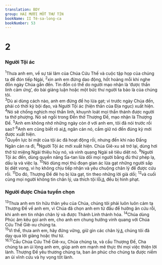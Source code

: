 ```yaml
---
translation: BDY
group: HAI MƯƠI MỐT THƯ TÍN
bookName: II Tê-sa-long-ca 
bookNumber: 53
---
```


<div class="title"><h1>2</h1><h3>Người Tội ác</h3></div>
<span class="verse 2te_2_1"><sup>1</sup>Thưa anh em, về sự tái lâm của Chúa Cứu Thế và cuộc tập họp của chúng ta để đón tiếp Ngài, </span>
<span class="verse 2te_2_2"><sup>2</sup>xin anh em đừng dao động, hốt hoảng mỗi khi nghe đồn ngày Chúa gần đến. Tin đồn có thể do người mạo nhận là ‘được thần linh cảm ứng’, do bài giảng luận hoặc một bức thư người ta bảo là của chúng tôi.<br/></span>
<span class="verse 2te_2_3"><sup>3</sup>Dù ai dùng cách nào, anh em đừng để họ lừa gạt; vì trước ngày Chúa đến, phải có thời kỳ bội đạo, và Người Tội ác (hiện thân của Địa ngục) xuất hiện. </span>
<span class="verse 2te_2_4"><sup>4</sup>Nó sẽ chống nghịch mọi thần linh, khuynh loát mọi thần thánh được người ta thờ phượng. Nó sẽ ngồi trong Đền thờ Thượng Đế, mạo nhận là Thượng Đế. </span>
<span class="verse 2te_2_5"><sup>5</sup>Anh em không nhớ những ngày còn ở với anh em, tôi đã nói trước rồi sao? </span>
<span class="verse 2te_2_6"><sup>6</sup>Anh em cũng biết rõ ai<a href="#" data-toggle="tooltip" data-placement="bottom" title="Ctd điều">⚓</a> ngăn cản nó, cầm giữ nó đến đúng kỳ mới được xuất hiện.<br/></span>
<span class="verse 2te_2_7"><sup>7</sup>Quyền lực bí mật của tội ác đã hoạt động rồi, nhưng đến khi nào Đấng Ngăn cản ra đi, </span>
<span class="verse 2te_2_8"><sup>8</sup>Người Tội ác mới xuất hiện. Chúa Giê-xu sẽ trở lại, dùng hơi thở từ miệng Ngài thiêu hủy nó, và vinh quang Ngài sẽ tiêu diệt nó. </span>
<span class="verse 2te_2_9"><sup>9</sup>Người Tội ác đến, dùng quyền năng Sa-tan lừa dối mọi người bằng đủ thứ phép lạ, dấu lạ và việc lạ. </span>
<span class="verse 2te_2_10"><sup>10</sup>Nó dùng mọi thủ đoạn gian ác lừa gạt những người sắp bị diệt vong, vì họ không chịu tiếp nhận và yêu chuộng chân lý để được cứu rỗi. </span>
<span class="verse 2te_2_11"><sup>11</sup>Do đó, Thượng Đế đẽ họ bị lừa gạt, tin theo những lời giả dối; </span>
<span class="verse 2te_2_12"><sup>12</sup>và cuối cùng mọi người không tin chân lý, ưa thích tội lỗi<a href="#" data-toggle="tooltip" data-placement="bottom" title="Ctd điều bất công, bất chính">⚓</a> đều bị hình phạt.</span>
<div class="title"><h3>Người được Chúa tuyển chọn</h3></div>
<span class="verse 2te_2_13"><sup>13</sup>Thưa anh em tín hữu thân yêu của Chúa, chúng tôi phải luôn luôn cảm tạ Thượng Đế về anh em, vì Chúa đã chọn anh em từ đầu để hưởng ân cứu rỗi, khi anh em tin nhận chân lý và được Thánh Linh thánh hóa. </span>
<span class="verse 2te_2_14"><sup>14</sup>Chúa dùng Phúc âm kêu gọi anh em, cho anh em chung hưởng vinh quang với Chúa Cứu Thế Giê-xu chúng ta.<br/></span>
<span class="verse 2te_2_15"><sup>15</sup>Vì thế, thưa anh em, hãy đứng vững, giữ gìn các chân lý<a href="#" data-toggle="tooltip" data-placement="bottom" title="Nt truyền thống">⚓</a> chúng tôi đã dạy qua lời giảng hoặc thư từ.<br/></span>
<span class="verse 2te_2_16 2te_2_17"><sup>16,17</sup>Cầu Chúa Cứu Thế Giê-xu, Chúa chúng ta, và cầu Thượng Đế, Cha chúng ta an ủi lòng anh em, giúp anh em mạnh mẽ thực thi mọi việc thiện lời lành. Thượng Đế yêu thương chúng ta, ban ân phúc cho chúng ta được niềm an ủi vĩnh cứu và hy vọng tốt lành.</span>
